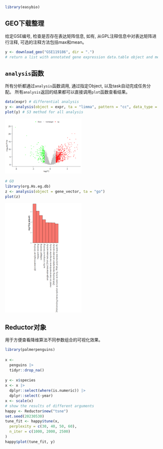 
<!-- README.md is generated from README.Rmd. Please edit that file -->

``` r
library(easybio)
```

## GEO下载整理

给定GSE编号, 检查是否存在表达矩阵信息, 如有,
从GPL注释信息中对表达矩阵进行注释, 可选的注释方法包括max和mean。

``` r
y <- download_geo("GSE119186", dir = ".")
# return a list with annotated gene expression data.table object and metadata
```

## `analysis`函数

所有分析都通过`analysis`函数调用, 通过指定Object,
以及task自动完成任务分配。
所有`analysis`返回的结果都可以直接调用`plot`函数查看结果。

``` r
data(expr) # differential analysis
y <- analysis(object = expr, ta = "limma", pattern = "cc", data_type = "array")
plot(y) # S3 method for all analysis
```

<img src="man/figures/README-unnamed-chunk-4-1.png" width="50%" />

``` r
# GO
library(org.Hs.eg.db)
z <- analysis(object = gene_vector, ta = "go")
plot(z)
```

<img src="man/figures/README-unnamed-chunk-5-1.png" width="50%" />

## Reductor对象

用于方便查看降维算法不同参数组合的可视化效果。

``` r
library(palmerpenguins)

x <-
  penguins |>
  tidyr::drop_na()

y <- x$species
x <- x |>
  dplyr::select(where(is.numeric)) |>
  dplyr::select(-year)
x <- scale(x)
# show the results of different arguments
happy <- Reductor$new("tsne")
set.seed(20230530)
tune_fit <- happy$tune(x,
  perplexity = c(30, 40, 50, 60),
  n_iter = c(1000, 2000, 2500)
)
happy$plot(tune_fit, y)
```

